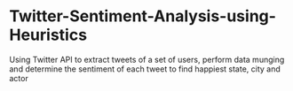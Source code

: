 # Twitter-Sentiment-Analysis-using-Heuristics
Using Twitter API to extract tweets of a set of users, perform data munging and determine the sentiment of each tweet to find happiest state, city and actor
